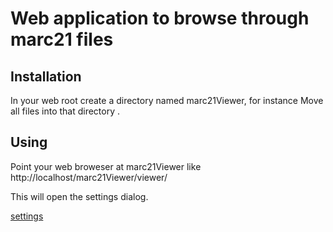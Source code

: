 # Web application to browse through marc21 files

## Installation

In your web root create a directory named marc21Viewer, for instance
Move all files into that directory . 

## Using

Point your web broweser at marc21Viewer like http://localhost/marc21Viewer/viewer/  

This will open the settings dialog.

[settings](settings.JPG)